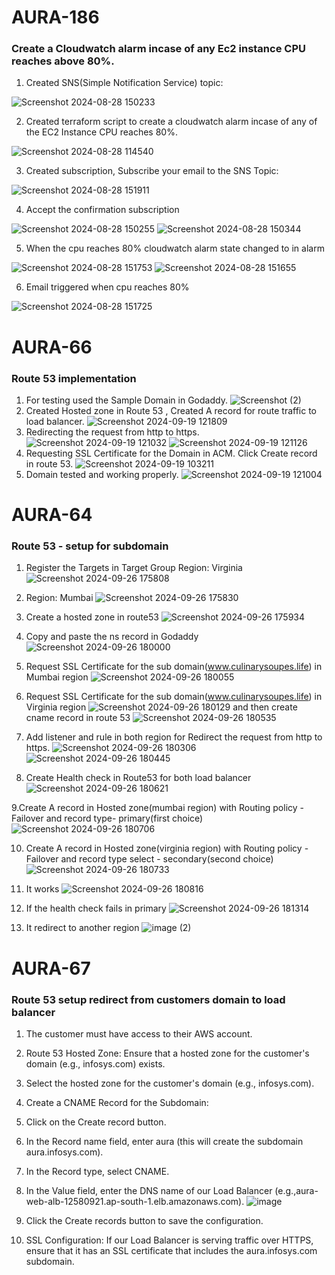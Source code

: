 # AURA-186

### Create a Cloudwatch alarm incase of any Ec2 instance CPU reaches above 80%.


1. Created SNS(Simple Notification Service) topic:


![Screenshot 2024-08-28 150233](https://github.com/user-attachments/assets/cc43a77d-2e98-44ec-bf35-a8313a0ea746)

2. Created terraform script to create a cloudwatch alarm incase of any of the EC2 Instance CPU reaches 80%.

![Screenshot 2024-08-28 114540](https://github.com/user-attachments/assets/ad679e02-fd17-4aeb-ba45-72435212f200)

3. Created subscription, Subscribe your email to the SNS Topic:

![Screenshot 2024-08-28 151911](https://github.com/user-attachments/assets/34bf8a65-31eb-4354-8088-3efd988931d7)

4. Accept the confirmation subscription

![Screenshot 2024-08-28 150255](https://github.com/user-attachments/assets/c7d3db08-8f00-4678-aab4-83fd5e23ba70)
![Screenshot 2024-08-28 150344](https://github.com/user-attachments/assets/c8a79df4-5252-4afe-89c8-e9a04fc85cd7)


5. When the cpu reaches 80% cloudwatch alarm state changed to in alarm

![Screenshot 2024-08-28 151753](https://github.com/user-attachments/assets/42b93ba9-8d49-434a-8a76-03b1b4817ce9)
![Screenshot 2024-08-28 151655](https://github.com/user-attachments/assets/5444b9da-5c58-48b6-a11b-7e66a59b8c8c)

6. Email triggered when cpu reaches 80%

![Screenshot 2024-08-28 151725](https://github.com/user-attachments/assets/9c01c973-ecdc-4b73-af4e-154c8095da25)

# AURA-66
### Route 53 implementation 
1. For testing used the Sample Domain in Godaddy.
![Screenshot (2)](https://github.com/user-attachments/assets/2ecdb6d2-439c-4585-9dad-de9938a69a9f)
2. Created Hosted zone in Route 53 , Created A record for route traffic to load balancer.
![Screenshot 2024-09-19 121809](https://github.com/user-attachments/assets/9e583b68-4d0d-481a-9e78-ccc11d3029fc)
3. Redirecting the request from http to https.
![Screenshot 2024-09-19 121032](https://github.com/user-attachments/assets/5852beb0-f5c3-4205-a49c-53c0cbf27416)
![Screenshot 2024-09-19 121126](https://github.com/user-attachments/assets/a1ab99d5-5fde-4140-b28f-6937c927e38c)
4. Requesting SSL Certificate for the Domain in ACM. Click Create record in route 53.
![Screenshot 2024-09-19 103211](https://github.com/user-attachments/assets/406d08e6-76ef-4cbc-a3a4-b07cc7be6936)
5. Domain tested and working properly.
![Screenshot 2024-09-19 121004](https://github.com/user-attachments/assets/b2abb8c2-784c-4090-bc2b-d176631b0bd2)



# AURA-64

### Route 53 -  setup for subdomain

1. Register the Targets in Target Group Region: Virginia
![Screenshot 2024-09-26 175808](https://github.com/user-attachments/assets/73623cdd-b412-4f73-aaa9-5dad471160cf)

2. Region: Mumbai
![Screenshot 2024-09-26 175830](https://github.com/user-attachments/assets/37769757-ce3c-4e7e-8867-fc612f00bc70)

3. Create a hosted zone in route53
![Screenshot 2024-09-26 175934](https://github.com/user-attachments/assets/4cf8e229-90d6-4da5-918b-1b5b0971fd0f)

4. Copy and paste the ns record in Godaddy
![Screenshot 2024-09-26 180000](https://github.com/user-attachments/assets/7c56f48c-8782-4953-a27a-3f9b5428e065)

5. Request SSL Certificate for the sub domain(www.culinarysoupes.life) in Mumbai region
![Screenshot 2024-09-26 180055](https://github.com/user-attachments/assets/7e2a2026-d476-415b-a716-f593620cf210)

6. Request SSL Certificate for the sub domain(www.culinarysoupes.life) in Virginia region
![Screenshot 2024-09-26 180129](https://github.com/user-attachments/assets/6a6d0463-9012-42ef-8fe9-836b70e1f8ae)
and then create cname record in route 53
![Screenshot 2024-09-26 180535](https://github.com/user-attachments/assets/b820e287-02fd-44f6-8caa-e14997b655f7)

7. Add listener and rule in both region for Redirect the request from http to https.
![Screenshot 2024-09-26 180306](https://github.com/user-attachments/assets/60359a89-9796-4b03-b148-a70f88622765)
![Screenshot 2024-09-26 180445](https://github.com/user-attachments/assets/d3050077-c00a-4f1a-93e3-a744d09fecdc)

8. Create Health check in Route53 for both load balancer
![Screenshot 2024-09-26 180621](https://github.com/user-attachments/assets/6df443f1-28b0-42c9-8666-9a2feaba907c)

9.Create A record in Hosted zone(mumbai region) with Routing policy - Failover and record type- primary(first choice)
![Screenshot 2024-09-26 180706](https://github.com/user-attachments/assets/fa3d1734-92ba-468e-8852-519e185a28ef)

10. Create A record in Hosted zone(virginia region) with Routing policy - Failover and record type select - secondary(second choice)
![Screenshot 2024-09-26 180733](https://github.com/user-attachments/assets/9bd90552-ddba-4bf2-ba76-1dccaa1c87c2)

11. It works 
![Screenshot 2024-09-26 180816](https://github.com/user-attachments/assets/f870d049-bef7-4914-844b-bbff3e556abc)

12. If the health check fails in primary
![Screenshot 2024-09-26 181314](https://github.com/user-attachments/assets/d426b654-4cd4-48a0-8755-27e1b5e4b09e)

13. It redirect to another region
![image (2)](https://github.com/user-attachments/assets/9ac0aace-16f3-4359-bd46-d3126d4f4e96)

# AURA-67

### Route 53 setup redirect from customers domain to load balancer

1. The customer must have access to their AWS account.

2. Route 53 Hosted Zone: Ensure that a hosted zone for the customer's domain (e.g., infosys.com) exists.
   
3. Select the hosted zone for the customer's domain (e.g., infosys.com).

4. Create a CNAME Record for the Subdomain:

5. Click on the Create record button.
     
6. In the Record name field, enter aura (this will create the subdomain aura.infosys.com).

7. In the Record type, select CNAME.

8. In the Value field, enter the DNS name of our Load Balancer (e.g.,aura-web-alb-12580921.ap-south-1.elb.amazonaws.com).
![image](https://github.com/user-attachments/assets/b5dc1090-1186-42d5-ba6e-0ec3fcacfbbf)

9. Click the Create records button to save the configuration.

10. SSL Configuration: If our Load Balancer is serving traffic over HTTPS, ensure that it has an SSL certificate that includes the aura.infosys.com subdomain.












 













